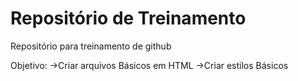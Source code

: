 # Repositório de Treinamento

Repositório para treinamento de github

Objetivo:
->Criar arquivos Básicos em HTML
->Criar estilos Básicos
